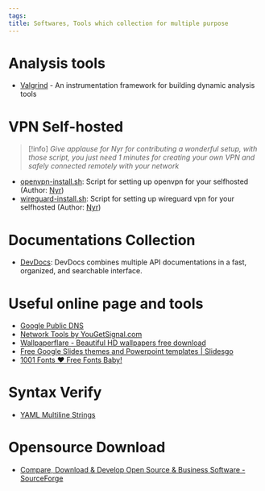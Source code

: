 ```yaml
---
tags: 
title: Softwares, Tools which collection for multiple purpose
---
```

# Analysis tools

- [Valgrind](https://valgrind.org/) -  An instrumentation framework for building dynamic analysis tools
# VPN Self-hosted

>[!info] *Give applause for Nyr for contributing a wonderful setup, with those script, you just need 1 minutes for creating your own VPN and safely connected remotely with your network*

- [openvpn-install.sh](https://github.com/Nyr/openvpn-install/blob/master/openvpn-install.sh): Script for setting up openvpn for your selfhosted (Author: [Nyr](https://github.com/Nyr))
- [wireguard-install.sh](https://github.com/Nyr/wireguard-install/blob/master/wireguard-install.sh): Script for setting up wireguard vpn for your selfhosted (Author: [Nyr](https://github.com/Nyr))
# Documentations Collection

- [DevDocs](https://devdocs.io/): DevDocs combines multiple API documentations in a fast, organized, and searchable interface.
# Useful online page and tools

- [Google Public DNS](https://dns.google/)
- [Network Tools by YouGetSignal.com](https://www.yougetsignal.com/)
- [Wallpaperflare - Beautiful HD wallpapers free download](https://www.wallpaperflare.com/)
- [Free Google Slides themes and Powerpoint templates | Slidesgo](https://slidesgo.com/)
- [1001 Fonts ❤ Free Fonts Baby!](https://www.1001fonts.com/)
# Syntax Verify

- [YAML Multiline Strings](https://yaml-multiline.info/)
# Opensource Download

- [Compare, Download & Develop Open Source & Business Software - SourceForge](https://sourceforge.net/)